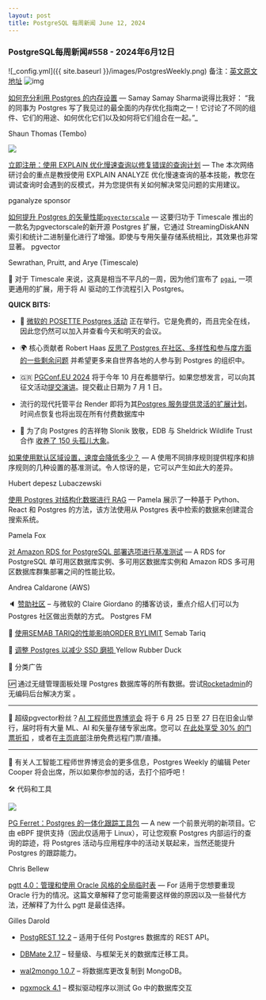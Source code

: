 ```yaml
---
layout: post
title: PostgreSQL 每周新闻 June 12, 2024
---
```

### PostgreSQL每周新闻#558 - 2024年6月12日
![_config.yml]({{ site.baseurl }}/images/PostgresWeekly.png)
备注：[英文原文地址](https://postgresweekly.com/issues/558)
![img](https://res.cloudinary.com/cpress/image/upload/w_1280,e_sharpen:60,q_auto/meagz6djfwwanjeofumi.jpg)  

  
[如何充分利用 Postgres 的内存设置](https://postgresweekly.com/link/156246/web "tembo.io") — Samay
Samay Sharma说得比我好： “我的同事为 Postgres 写了我见过的最全面的内存优化指南之一！它讨论了不同的组件、它们的用途、如何优化它们以及如何将它们组合在一起。”_

Shaun Thomas (Tembo)  
  
[![](https://copm.s3.amazonaws.com/2701c80b.png)](https://postgresweekly.com/link/156245/web)

[立即注册：使用 EXPLAIN 优化慢速查询以修复错误的查询计划](https://postgresweekly.com/link/156245/web "us02web.zoom.us") — The
本次网络研讨会的重点是教授使用 EXPLAIN ANALYZE 优化慢速查询的基本技能，教您在调试查询时会遇到的反模式，并为您提供有关如何解决常见问题的实用建议。

pganalyze sponsor  
  

[如何提升 Postgres 的矢量性能`pgvectorscale`](https://postgresweekly.com/link/156248/web
"www.timescale.com") — 这要归功于 Timescale 推出的一款名为pgvectorscale的新开源 Postgres 扩展，它通过 StreamingDiskANN 索引和统计二进制量化进行了增强。即使与专用矢量存储系统相比，其效果也非常显著。 pgvector

Sewrathan, Pruitt, and Arye (Timescale)  
  
  
🤖 对于 Timescale 来说，这真是相当不平凡的一周，因为他们宣布了 [
`pgai`](https://postgresweekly.com/link/156250/web), 一项更通用的扩展，用于将 AI 驱动的工作流程引入 Postgres。
  
  
**QUICK BITS:**

  * 📅 [微软的 POSETTE Postgres 活动](https://postgresweekly.com/link/156251/web) 正在举行。它是免费的，而且完全在线，因此您仍然可以加入并查看今天和明天的会议。

  * 🌍 核心贡献者 Robert Haas [反思了 Postgres 在社区、多样性和参与度方面的一些剩余问题](https://postgresweekly.com/link/156252/web) 并希望更多来自世界各地的人参与到 Postgres 的组织中。

  * 🇬🇷 [PGConf.EU 2024](https://postgresweekly.com/link/156253/web) 将于今年 10 月在希腊举行。如果您想发言，可以向其征文活动[提交演讲](https://postgresweekly.com/link/156254/web)。提交截止日期为 7 月 1 日。

  * 流行的现代托管平台 Render 即将为其[Postgres 服务提供灵活的扩展计划](https://postgresweekly.com/link/156255/web)。 时间点恢复也将出现在所有付费数据库中

  * 🐘 为了向 Postgres 的吉祥物 Slonik 致敬，EDB 与 Sheldrick Wildlife Trust 合作 [收养了 150 头孤儿大象](https://postgresweekly.com/link/156256/web)。

  
  
[如果使用默认区域设置，速度会降低多少？](https://postgresweekly.com/link/156257/web "www.depesz.com") — A
使用不同排序规则提供程序和排序规则的几种设置的基准测试。令人惊讶的是，它可以产生如此大的差异。

Hubert depesz Lubaczewski  
  
  
[使用 Postgres 对结构化数据进行 RAG](https://postgresweekly.com/link/156258/web
"techcommunity.microsoft.com") — Pamela 展示了一种基于 Python、React 和 Postgres 的方法，该方法使用从 Postgres 表中检索的数据来创建混合搜索系统。

Pamela Fox  
  
  
[对 Amazon RDS for PostgreSQL 部署选项进行基准测试](https://postgresweekly.com/link/156259/web "aws.amazon.com") — A
RDS for PostgreSQL 单可用区数据库实例、多可用区数据库实例和 Amazon RDS 多可用区数据库群集部署之间的性能比较。

Andrea Caldarone (AWS)  
  
  
🔈 [赞助社区](https://postgresweekly.com/link/156260/web) – 与微软的 Claire Giordano 的播客访谈，重点介绍人们可以为 Postgres 社区做出贡献的方式。 Postgres FM

📄 [使用SEMAB TARIQ的性能影响ORDER BYLIMIT](https://postgresweekly.com/link/156261/web) Semab Tariq

📄 [调整 Postgres 以减少 SSD 磨损 ](https://postgresweekly.com/link/156262/web) Yellow Rubber Duck  
  
  
📰 分类广告 
  
🆙 通过无缝管理面板处理 Postgres 数据库等的所有数据。尝试[Rocketadmin](https://postgresweekly.com/link/156263/web)的无编码后台解决方案 。


* * *

🤖 超级pgvector粉丝？[AI 工程师世界博览会](https://postgresweekly.com/link/156264/web) 将于 6 月 25 日至 27 日在旧金山举行，届时将有大量 ML、AI 和矢量存储专家出席。您可以 [在此处享受 30% 的门票折扣](https://postgresweekly.com/link/156265/web)
，或者在[主页底部](https://postgresweekly.com/link/156264/web)注册免费远程门票/直播。

* * *

🙋 有关人工智能工程师世界博览会的更多信息，Postgres Weekly 的编辑 Peter Cooper 将会出席，所以如果你参加的话，去打个招呼吧！ 
  
  
🛠 代码和工具 
  
[![](https://res.cloudinary.com/cpress/image/upload/w_1280,e_sharpen:60,q_auto/yucuphklse6eu4fgmsdy.jpg)](https://postgresweekly.com/link/156266/web)  
  
[PG Ferret：Postgres 的一体化跟踪工具包](https://postgresweekly.com/link/156266/web "github.com") — A new
一个前景光明的新项目。它由 eBPF 提供支持（因此仅适用于 Linux），可让您观察 Postgres 内部运行的查询的踪迹，将 Postgres 活动与应用程序中的活动关联起来，当然还能提升 Postgres 的跟踪能力。

Chris Bellew  
  
  
[pgtt 4.0：管理和使用 Oracle 风格的全局临时表](https://postgresweekly.com/link/156267/web "hexacluster.ai") — For
适用于您想要重现 Oracle 行为的情况。这篇文章解释了您可能需要这样做的原因以及一些替代方法，还解释了为什么 pgtt 是最佳选择。

Gilles Darold  
  
  
  * [PostgREST 12.2](https://postgresweekly.com/link/156268/web) – 适用于任何 Postgres 数据库的 REST API。

  * [DBMate 2.17](https://postgresweekly.com/link/156269/web) – 轻量级、与框架无关的数据库迁移工具。

  * [wal2mongo 1.0.7](https://postgresweekly.com/link/156270/web) –  将数据库更改复制到 MongoDB。

  * [pgxmock 4.1](https://postgresweekly.com/link/156271/web) – 模拟驱动程序以测试 Go 中的数据库交互
